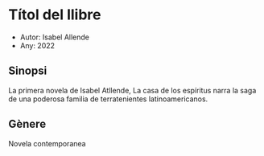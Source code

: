 # Títol del llibre
- Autor: Isabel Allende 
- Any: 2022

## Sinopsi
La primera novela de Isabel Atllende, La casa de los espíritus narra la saga de una poderosa familia de terratenientes latinoamericanos.

## Gènere
Novela contemporanea
